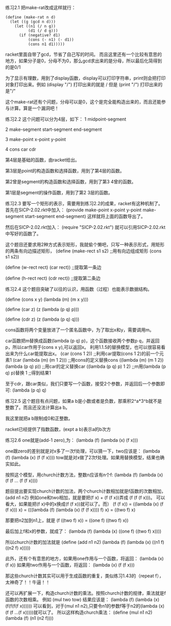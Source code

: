 练习2.1
把make-rat改成这样就行：
```racket
(define (make-rat n d)
  (let ((g (gcd n d)))
    (let ((n1 (/ n g))
          (d1 (/ d g)))
      (if (negative? d1)
          (cons (- n1) (- d1))
          (cons n1 d1)))))
```
racket里面自带了gcd，节省了自己写的时间。
而且这里还有一个比较有意思的地方，如果分子是0，分母不为0，那么gcd求出来的是分母，所以最后化简得到的是0/1

为了显示有理数，用到了display函数，display可以打印字符串，print则会把打印对象打印出来。例如
(display "/")
打印出来的就是 /
但是
(print "/")
打印出来的是"/"

这个make-rat还有个问题，分母可以是0，这个是完全能构造出来的，而且还能参与计算。算是一个漏洞吧！  

练习2.2
这个问题可以分为4层，如下：
1 midpoint-segment

2 make-segment start-segment end-segment

3 make-point x-point y-point  

4 cons car cdr

第4层是基础的函数，由racket给出。

第3层是point的构造函数和选择函数，用到了第4层的函数。

第2曾是segment的构造函数和选择函数，用到了第3 4曾的函数。

第1层是segment的操作函数，用到了第2 3层的函数。

练习2.3
要写一个矩形的表示，需要用到练习2.2的成果，racket有这种机制了。
首先在SICP-2.02.rkt中加入：
(provide make-point x-point y-point 
         make-segment start-segment end-segment)
这样就将上面的函数导出了。

然后在SICP-2.02.rkt加入：
(require "SICP-2.02.rkt")
就可以引用SICP-2.02.rkt中写好的函数了。

这个题目还要求用2种方式表示矩形，我就偷个懒吧，只写一种表示形式，用矩形的两条有向边描述矩形，
(define (make-rect s1 s2)		;;用有向边组成矩形
  (cons s1 s2))

(define (w-rect rect) (car rect))	;;提取第一条边

(define (h-rect rect) (cdr rect))	;;提取第二条边

练习2.4
这个题目突破了以往的认识，用函数（过程）也能表示数据结构。

(define (cons x y)
  (lambda (m) (m x y)))

(define (car z)
  (z (lambda (p q) p)))

(define (cdr z)
  (z (lambda (p q) q)))

cons函数将两个变量放进了一个匿名函数中，为了取出x和y，需要调用m。

car函数把m替换成函数(lambda (p q) p)，这个函数接收两个参数p q，并返回p，所以car作用于(cons x y),可以返回x。
利用1.1.5的替换模型，也可以很容易看出来为什么car能提取出x。
(car (cons 1 2))				;;利用car提取(cons 1 2)的前一个元素1
(car (lambda (m) (m 1 2)))			;;用cons的定义替换cons
((lambda (m) (m 1 2)) (lambda (p q) p))		;;用car的定义替换car
((lambda (p q) p) 1 2)				;;m用(lambda (p q) p)替换
1						;;得到结果1

至于cdr，跟car类似，我们只要写一个函数，接受2个参数，并返回后一个参数即可:
(lambda (p q) q)

练习2.5
这个题目有点问题，如果a b是小数或者是负数，那乘积2^a*3^b就不是整数了。而且还没法计算出a b。

我这里就把a b限制成0和正整数。

racket已经提供了指数函数，(expt a b)表示a的b次方

练习2.6
one就是(add-1 zero),为：
(lambda (f) (lambda (x) (f x)))

one跟zero的差别就是对x多了一次f处理，可以猜一下，two应该是：
(lambda (f) (lambda (x) (f (f x))))
tow就是对x做了2次f处理。如果用替换模型，结果也确实如此。

按照这个模型，用church计数方法，整数n应该有n个f:
(lambda (f) (lambda (x) (f (f ... (f (f x))))

题目提出要实现church计数的加法，两个church计数相加就是f函数的次数相加，
(add n1 n2)
例如one和two相加，就是要把(f x) + (f (f x))弄成 (f (f (f x)))。
可以看大，如果能把(f x)中的x换成(f (f x))就可以了。而）
(f (f x)) = ((lambda (x) (f (f x))) x) = 
(((lambda (f) 
    (lambda (x) (f (f x)))) f) x) = ((two f) x)

那要把n2加到n1上，就是 
(f ((two f) x)) = ((one f) ((two f) x))

最后加上f和x的参数，就成了：
(lambda (f) (lambda (x) ((one f) ((two f) x))))

所以church计数的加法就是
(define (add n1 n2)
  (lambda (f) (lambda (x) ((n1 f) ((n2 f) x)))))

此外，还有个有意思的地方，如果用one作用与一个函数，将返回：
(lambda (x) (f x))
如果用two作用与一个函数，将返回：
(lambda (x) (f (f x)))

那这些church计数其实可以用于生成函数的重复，类似练习1.43的（repeat f），太神奇了！！牛逼！！

还可以再扩展一下，构造church计数的乘法。按照church计数的规律，乘法就是f函数的次数相乘。
例如
(mul two tow)
结果应该是：
(lambda (f) (lambda (x) (f(f(f(f x))))))
可以看到，对于(mul n1 n2),只要令n1的参数f等于n2的(lambda (x) (f (f ...(f x)))))就可以了。
所以这样构造church乘法：
(define (mul n1 n2)
  (lambda (f) (n1 (n2 f))))

